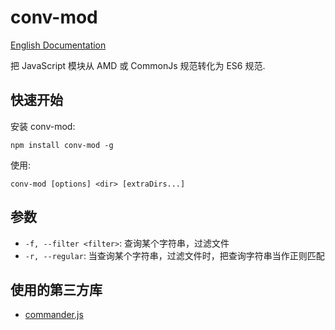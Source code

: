 # conv-mod

[English Documentation](./README.en.md)

把 JavaScript 模块从 AMD 或 CommonJs 规范转化为 ES6 规范.

## 快速开始

安装 conv-mod:

```
npm install conv-mod -g
```

使用:

```
conv-mod [options] <dir> [extraDirs...]
```

## 参数

- `-f, --filter <filter>`: 查询某个字符串，过滤文件
- `-r, --regular`: 当查询某个字符串，过滤文件时，把查询字符串当作正则匹配

## 使用的第三方库

- [commander.js](https://github.com/tj/commander.js)
